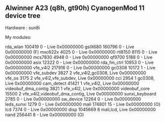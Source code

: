 Alwinner A23 (q8h, gt90h) CyanogenMod 11 device tree
----------------------------------------------------

Hardware	: sun8i

My modules:

rda_wlan 100419		 	0 - Live 0x00000000
gslX680 160796		 	0 - Live 0x00000000 (F)
mxc622x 4025		 	0 - Live 0x00000000
rtl8150 8115 			0 - Live 0x00000000
mcs7830 4948 			0 - Live 0x00000000
qf9700 5188 			0 - Live 0x00000000
asix 12322 				0 - Live 0x00000000
rda_fm_ctrl 10953 		0 - Live 0x00000000
vfe_v4l2 217916 		0 - Live 0x00000000
gc0308 10172 			1 - Live 0x00000000
vfe_subdev 3827 		2 vfe_v4l2,gc0308, Live 0x00000000
vfe_os 3175 			2 vfe_v4l2,vfe_subdev, Live 0x00000000
cci 2954 				1 gc0308, Live 0x00000000
cam_detect 41421 		1 vfe_v4l2, Live 0x00000000
videobuf_dma_contig 3821 1 vfe_v4l2, Live 0x00000000
videobuf_core 15500 	2 vfe_v4l2,videobuf_dma_contig, Live 0x00000000
sunxi_keyboard 2785 	0 - Live 0x00000000
sw_device 12264 		0 - Live 0x00000000
leds_sunxi 1279 		0 - Live 0x00000000
mali 174801 			15 - Live 0x00000000 (O)
lcd 7374 				0 - Live 0x00000000
disp 1045669 			8 mali,lcd, Live 0x00000000
nand 256441 			8 - Live 0x00000000 (O)

